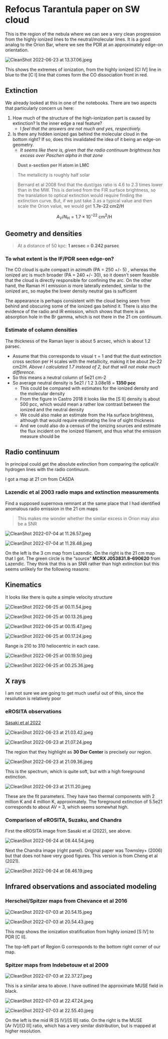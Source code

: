 # Refocus Tarantula paper on SW cloud

This is the region of the nebula where we can see a very clean progression from the highly ionized lines to the neutral/molecular lines. It is a good analog to the Orion Bar, where we see the PDR at an approximately edge-on orientation.

![CleanShot 2022-06-23 at 13.37.06.jpeg](assets/CleanShot%202022-06-23%20at%2013.37.06.jpeg)

This shows the extremes of ionization, from the highly ionized [Cl IV] line in blue to the [C I] line that comes form the CO dissociation front in red.

## Extinction

We already looked at this in one of the notebooks.  There are two aspects that particularly concern us here:

1. How much of the structure of the high-ionization part is caused by extinction? Is the inner edge a real feature?
   - I *feel that the answers are not much and yes, respectively.*
1. Is there any hidden ionized gas behind the molecular cloud in the bottom right?  If so, does this invalidated the idea of it being an edge-on geometry.
   - *It seems like there is, given that the radio continuum brightness has excess over Paschen alpha in that zone*

> **Dust x-section per H atom in LMC**

> The metallicity is roughly half solar

> Bernard et al 2008 find that the dust/gas ratio is 4.6 to 2.3 times lower than in the MW. This is derived from the FIR surface brightness, so the translation to optical extinction would require finding the extinction curve.  But, if we just take 3 as a typical value and then scale the Orion value, we would get **1.7e-22 cm2/H**

$$
A_V / N_\mathrm{H} = 1.7 \times 10^{-22} \ \mathrm{cm^2/H}
$$

## Geometry and densities

> At a distance of 50 kpc: **1 arcsec = 0.242 parsec**

### To what extent is the IF/PDR seen edge-on?

The CO cloud is quite compact in azimuth (PA = 250 +/- 5) , whereas the ionized arc is much broader (PA = 240 +/- 30), so it doesn’t seem feasible that the cloud is directly responsible for confining the arc. On the other hand, the Raman H I emission *is* more laterally extended, similar to the ionized arc, so maybe the lower density neutral gas is sufficient

The appearance is perhaps consistent with the cloud being seen from behind and obscuring some of the ionized gas behind it. There is also the evidence of the radio and IR emission, which shows that there is an absorption hole in the Br gamma, which is not there in the 21 cm continuum.

### Estimate of column densities

The thickness of the Raman layer is about 5 arcsec, which is about 1.2 parsec.

- Assume that this corresponds to visual τ = 1 and that the dust extinction cross section per H scales with the metallicity, making it be about 2e-22 cm2/H.  *Above I calculated 1.7 instead of 2, but that will not make much difference.*
- So this means a neutral column of 5e21 cm-2
- So average neutral density is 5e21 / 1.2 3.08e18 = **1350 pcc**
   - This could be compared with estimates for the ionized density and the molecular density
   - From the figure in Castro 2018 it looks like the [S II] density is about 500 pcc, which would mean a rather low contrast between the ionized and the neutral density
   - We could also make an estimate from the Ha surface brightness, although that would require estimating the line of sight thickness
   - And we could also do a census of the ionizing sources and estimate the flux incident on the ionized filament, and thus what the emission measure should be

## Radio continuum

In principal could get the absolute extinction from comparing the optical/ir hydrogen lines with the radio continuum.

I got a map at 21 cm from CASDA

### Lazendic et al 2003 radio maps and extinction measurements

Find a supposed supernova remnant at the same place that I had identified anomalous radio emission in the 21 cm maps

> This makes me wonder whether the similar excess in Orion may also be a SNR

![CleanShot 2022-07-04 at 11.26.57.jpeg](assets/CleanShot%202022-07-04%20at%2011.26.57.jpeg)

![CleanShot 2022-07-04 at 11.28.48.jpeg](assets/CleanShot%202022-07-04%20at%2011.28.48.jpeg)

On the left is the 3 cm map from Lazendic. On the right is the 21 cm map that I got.  The green circle is the “source” **MCRX J053831.8–690620** from Lazendic. They think that this is an SNR rather than high extinction but this seems unlikely for the following reasons:

## Kinematics

It looks like there is quite a simple velocity structure

![CleanShot 2022-06-25 at 00.11.54.jpeg](assets/CleanShot%202022-06-25%20at%2000.11.54.jpeg)

![CleanShot 2022-06-25 at 00.13.26.jpeg](assets/CleanShot%202022-06-25%20at%2000.13.26.jpeg)

![CleanShot 2022-06-25 at 00.15.47.jpeg](assets/CleanShot%202022-06-25%20at%2000.15.47.jpeg)

![CleanShot 2022-06-25 at 00.17.24.jpeg](assets/CleanShot%202022-06-25%20at%2000.17.24.jpeg)

Range is 210 to 310 heliocentric in each case.

![CleanShot 2022-06-25 at 00.19.50.jpeg](assets/CleanShot%202022-06-25%20at%2000.19.50.jpeg)

![CleanShot 2022-06-25 at 00.25.36.jpeg](assets/CleanShot%202022-06-25%20at%2000.25.36.jpeg)

## X rays

I am not sure we are going to get much useful out of this, since the resolution is relatively poor

### eROSITA observations

[Sasaki et al 2022](https://ui.adsabs.harvard.edu/abs/2022A&A...661A..37S )

![CleanShot 2022-06-23 at 21.03.42.jpeg](assets/CleanShot%202022-06-23%20at%2021.03.42.jpeg)

![CleanShot 2022-06-23 at 21.07.24.jpeg](assets/CleanShot%202022-06-23%20at%2021.07.24.jpeg)

The region that they highlight as **30 Dor Center** is precisely our region.

![CleanShot 2022-06-23 at 21.09.36.jpeg](assets/CleanShot%202022-06-23%20at%2021.09.36.jpeg)

This is the spectrum, which is quite soft, but with a high foreground extinction.

![CleanShot 2022-06-23 at 21.11.20.jpeg](assets/CleanShot%202022-06-23%20at%2021.11.20.jpeg)

These are the fit parameters.  They have two thermal components with 2 million K and 4 million K, approximately. The foreground extinction of 5.5e21 corresponds to about AV = 3, which seems somewhat high.

### Comparison of eROSITA, Suzaku, and Chandra

First the eROSITA image from Sasaki et al (2022), see above.

![CleanShot 2022-06-24 at 08.44.54.jpeg](assets/CleanShot%202022-06-24%20at%2008.44.54.jpeg)

Next the Chandra image (right panel).  Original paper was Townsley+ (2006) but that does not have very good figures. This version is from Cheng et al (2021).

![CleanShot 2022-06-24 at 08.46.19.jpeg](assets/CleanShot%202022-06-24%20at%2008.46.19.jpeg)

## Infrared observations and associated modeling

### Herschel/Spitzer maps from Chevance et al 2016

![CleanShot 2022-07-03 at 20.54.15.jpeg](assets/CleanShot%202022-07-03%20at%2020.54.15.jpeg)

![CleanShot 2022-07-03 at 20.54.43.jpeg](assets/CleanShot%202022-07-03%20at%2020.54.43.jpeg)

This map shows the ionization stratification from highly ionized [S IV] to PDR [C II].

The top-left part of Region G corresponds to the bottom right corner of our map.

### Spitzer maps from Indebetouw et al 2009

![CleanShot 2022-07-03 at 22.37.27.jpeg](assets/CleanShot%202022-07-03%20at%2022.37.27.jpeg)

This is a similar area to above. I have outlined the approximate MUSE field in black.

![CleanShot 2022-07-03 at 22.47.24.jpeg](assets/CleanShot%202022-07-03%20at%2022.47.24.jpeg)

![CleanShot 2022-07-03 at 22.55.40.jpeg](assets/CleanShot%202022-07-03%20at%2022.55.40.jpeg)

On the left is the mid IR [S IV]/[S III] ratio. On the right is the MUSE [Ar IV]/[O III] ratio, which has a very similar distribution, but is mapped at higher resolution.

